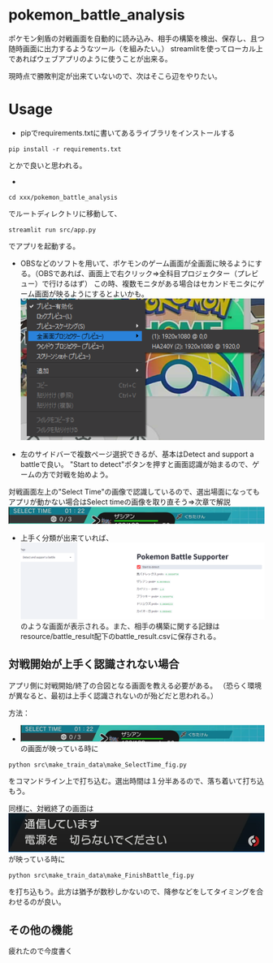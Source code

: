 # pokemon_battle_analysis
ポケモン剣盾の対戦画面を自動的に読み込み、相手の構築を検出、保存し、且つ随時画面に出力するようなツール（を組みたい。）
streamlitを使ってローカル上であればウェブアプリのように使うことが出来る。

現時点で勝敗判定が出来ていないので、次はそこら辺をやりたい。

# Usage
- pipでrequirements.txtに書いてあるライブラリをインストールする
```
pip install -r requirements.txt
```
とかで良いと思われる。

- 
```
cd xxx/pokemon_battle_analysis
```
でルートディレクトリに移動して、
```
streamlit run src/app.py
```
でアプリを起動する。

- OBSなどのソフトを用いて、ポケモンのゲーム画面が全画面に映るようにする。（OBSであれば、画面上で右クリック⇒全科目プロジェクター（プレビュー）で行けるはず）
この時、複数モニタがある場合はセカンドモニタにゲーム画面が映るようにするとよいかも。
![](for_README_figs/OBS_config.png)

- 左のサイドバーで複数ページ選択できるが、基本はDetect and support a battleで良い。
"Start to detect"ボタンを押すと画面認識が始まるので、ゲームの方で対戦を始めよう。

対戦画面左上の"Select Time"の画像で認識しているので、選出場面になってもアプリが動かない場合はSelect timeの画像を取り直そう⇒次章で解説
![](for_README_figs/SelectTime.png)

- 上手く分類が出来ていれば、
![](for_README_figs/app_image2.png)
のような画面が表示される。また、相手の構築に関する記録はresource/battle_result配下のbattle_result.csvに保存される。

## 対戦開始が上手く認識されない場合
アプリ側に対戦開始/終了の合図となる画面を教える必要がある。
（恐らく環境が異なると、最初は上手く認識されないのが殆どだと思われる。）

方法：
- ![](for_README_figs/SelectTime.png)の画面が映っている時に
```
python src\make_train_data\make_SelectTime_fig.py
```
をコマンドライン上で打ち込む。選出時間は１分半あるので、落ち着いて打ち込もう。

同様に、対戦終了の画面は
![](for_README_figs/BattleFinish.png)が映っている時に
```
python src\make_train_data\make_FinishBattle_fig.py
```
を打ち込もう。此方は猶予が数秒しかないので、降参などをしてタイミングを合わせるのが良い。

## その他の機能
疲れたので今度書く
